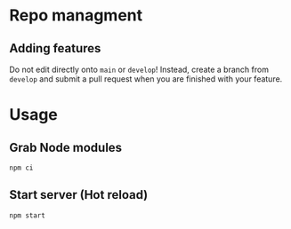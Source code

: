 # Repo managment
## Adding features
Do not edit directly onto `main` or `develop`! Instead, create a branch from `develop` and submit a pull request when you are finished with your feature.
# Usage
## Grab Node modules
`npm ci`
## Start server (Hot reload)
`npm start`
